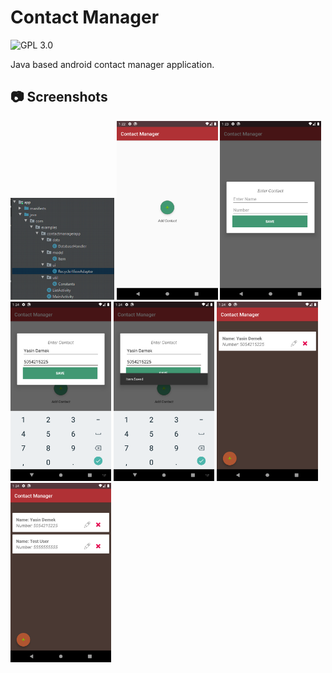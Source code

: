 # Contact Manager

![GPL 3.0](https://img.shields.io/badge/license-GPLv3-red.svg)

Java based android contact manager application.


## :camera: Screenshots

<img src="screenshots/1.png" height ="33%" width="33%"></img>
<img src="screenshots/2.png" height ="33%" width="32%"></img>
<img src="screenshots/3.png" height ="33%" width="32%"></img>
<img src="screenshots/4.png" height ="33%" width="32%"></img>
<img src="screenshots/5.png" height ="33%" width="32%"></img>
<img src="screenshots/6.png" height ="33%" width="32%"></img>
<img src="screenshots/7.png" height ="33%" width="32%"></img>
